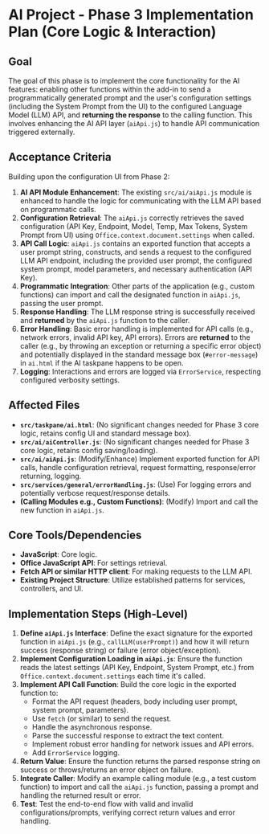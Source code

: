 # AI Project - Phase 3 Implementation Plan (Core Logic & Interaction)

## Goal

The goal of this phase is to implement the core functionality for the AI features: enabling other functions within the add-in to send a programmatically generated prompt and the user's configuration settings (including the System Prompt from the UI) to the configured Language Model (LLM) API, and **returning the response** to the calling function. This involves enhancing the AI API layer (`aiApi.js`) to handle API communication triggered externally.

## Acceptance Criteria

Building upon the configuration UI from Phase 2:

1.  **AI API Module Enhancement**: The existing `src/ai/aiApi.js` module is enhanced to handle the logic for communicating with the LLM API based on programmatic calls.
2.  **Configuration Retrieval**: The `aiApi.js` correctly retrieves the saved configuration (API Key, Endpoint, Model, Temp, Max Tokens, System Prompt from UI) using `Office.context.document.settings` when called.
3.  **API Call Logic**: `aiApi.js` contains an exported function that accepts a user prompt string, constructs, and sends a request to the configured LLM API endpoint, including the provided user prompt, the configured system prompt, model parameters, and necessary authentication (API Key).
4.  **Programmatic Integration**: Other parts of the application (e.g., custom functions) can import and call the designated function in `aiApi.js`, passing the user prompt.
5.  **Response Handling**: The LLM response string is successfully received and **returned** by the `aiApi.js` function to the caller.
6.  **Error Handling**: Basic error handling is implemented for API calls (e.g., network errors, invalid API key, API errors). Errors are **returned** to the caller (e.g., by throwing an exception or returning a specific error object) and potentially displayed in the standard message box (`#error-message`) in `ai.html` if the AI taskpane happens to be open.
7.  **Logging**: Interactions and errors are logged via `ErrorService`, respecting configured verbosity settings.

## Affected Files

*   **`src/taskpane/ai.html`**: (No significant changes needed for Phase 3 core logic, retains config UI and standard message box).
*   **`src/ai/aiController.js`**: (No significant changes needed for Phase 3 core logic, retains config saving/loading).
*   **`src/ai/aiApi.js`**: (Modify/Enhance) Implement exported function for API calls, handle configuration retrieval, request formatting, response/error returning, logging.
*   **`src/services/general/errorHandling.js`**: (Use) For logging errors and potentially verbose request/response details.
*   **(Calling Modules e.g., Custom Functions)**: (Modify) Import and call the new function in `aiApi.js`.

## Core Tools/Dependencies

*   **JavaScript**: Core logic.
*   **Office JavaScript API**: For settings retrieval.
*   **Fetch API or similar HTTP client**: For making requests to the LLM API.
*   **Existing Project Structure**: Utilize established patterns for services, controllers, and UI.

## Implementation Steps (High-Level)

1.  **Define `aiApi.js` Interface**: Define the exact signature for the exported function in `aiApi.js` (e.g., `callLLM(userPrompt)`) and how it will return success (response string) or failure (error object/exception).
2.  **Implement Configuration Loading in `aiApi.js`**: Ensure the function reads the latest settings (API Key, Endpoint, System Prompt, etc.) from `Office.context.document.settings` each time it's called.
3.  **Implement API Call Function**: Build the core logic in the exported function to:
    *   Format the API request (headers, body including user prompt, system prompt, parameters).
    *   Use `fetch` (or similar) to send the request.
    *   Handle the asynchronous response.
    *   Parse the successful response to extract the text content.
    *   Implement robust error handling for network issues and API errors.
    *   Add `ErrorService` logging.
4.  **Return Value**: Ensure the function returns the parsed response string on success or throws/returns an error object on failure.
5.  **Integrate Caller**: Modify an example calling module (e.g., a test custom function) to import and call the `aiApi.js` function, passing a prompt and handling the returned result or error.
6.  **Test**: Test the end-to-end flow with valid and invalid configurations/prompts, verifying correct return values and error handling.
